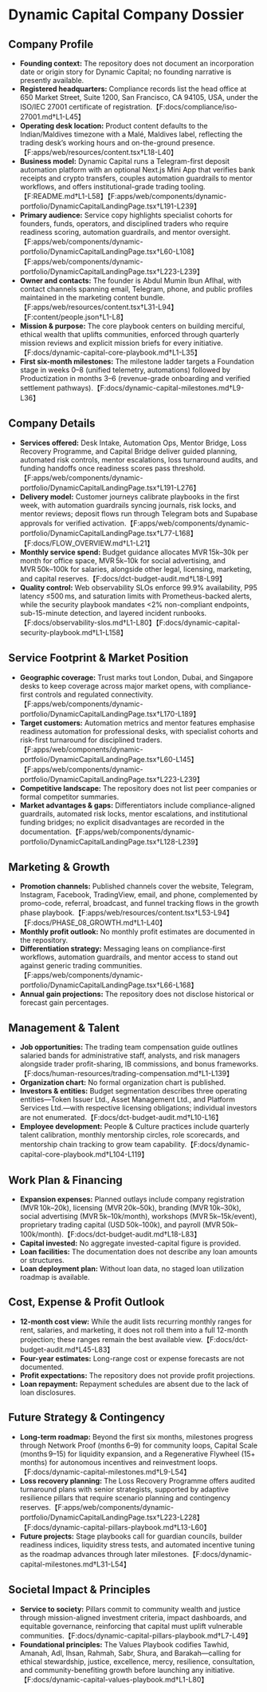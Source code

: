 # Dynamic Capital Company Dossier

## Company Profile
- **Founding context:** The repository does not document an incorporation date or origin story for Dynamic Capital; no founding narrative is presently available.
- **Registered headquarters:** Compliance records list the head office at 650 Market Street, Suite 1200, San Francisco, CA 94105, USA, under the ISO/IEC 27001 certificate of registration.【F:docs/compliance/iso-27001.md†L1-L45】
- **Operating desk location:** Product content defaults to the Indian/Maldives timezone with a Malé, Maldives label, reflecting the trading desk’s working hours and on-the-ground presence.【F:apps/web/resources/content.tsx†L18-L40】
- **Business model:** Dynamic Capital runs a Telegram-first deposit automation platform with an optional Next.js Mini App that verifies bank receipts and crypto transfers, couples automation guardrails to mentor workflows, and offers institutional-grade trading tooling.【F:README.md†L1-L58】【F:apps/web/components/dynamic-portfolio/DynamicCapitalLandingPage.tsx†L191-L239】
- **Primary audience:** Service copy highlights specialist cohorts for founders, funds, operators, and disciplined traders who require readiness scoring, automation guardrails, and mentor oversight.【F:apps/web/components/dynamic-portfolio/DynamicCapitalLandingPage.tsx†L60-L108】【F:apps/web/components/dynamic-portfolio/DynamicCapitalLandingPage.tsx†L223-L239】
- **Owner and contacts:** The founder is Abdul Mumin Ibun Aflhal, with contact channels spanning email, Telegram, phone, and public profiles maintained in the marketing content bundle.【F:apps/web/resources/content.tsx†L31-L94】【F:content/people.json†L1-L8】
- **Mission & purpose:** The core playbook centers on building merciful, ethical wealth that uplifts communities, enforced through quarterly mission reviews and explicit mission briefs for every initiative.【F:docs/dynamic-capital-core-playbook.md†L1-L35】
- **First six-month milestones:** The milestone ladder targets a Foundation stage in weeks 0–8 (unified telemetry, automations) followed by Productization in months 3–6 (revenue-grade onboarding and verified settlement pathways).【F:docs/dynamic-capital-milestones.md†L9-L36】

## Company Details
- **Services offered:** Desk Intake, Automation Ops, Mentor Bridge, Loss Recovery Programme, and Capital Bridge deliver guided planning, automated risk controls, mentor escalations, loss turnaround audits, and funding handoffs once readiness scores pass threshold.【F:apps/web/components/dynamic-portfolio/DynamicCapitalLandingPage.tsx†L191-L276】
- **Delivery model:** Customer journeys calibrate playbooks in the first week, with automation guardrails syncing journals, risk locks, and mentor reviews; deposit flows run through Telegram bots and Supabase approvals for verified activation.【F:apps/web/components/dynamic-portfolio/DynamicCapitalLandingPage.tsx†L77-L168】【F:docs/FLOW_OVERVIEW.md†L1-L21】
- **Monthly service spend:** Budget guidance allocates MVR 15k–30k per month for office space, MVR 5k–10k for social advertising, and MVR 50k–100k for salaries, alongside other legal, licensing, marketing, and capital reserves.【F:docs/dct-budget-audit.md†L18-L99】
- **Quality control:** Web observability SLOs enforce 99.9% availability, P95 latency ≤500 ms, and saturation limits with Prometheus-backed alerts, while the security playbook mandates <2% non-compliant endpoints, sub-15-minute detection, and layered incident runbooks.【F:docs/observability-slos.md†L1-L80】【F:docs/dynamic-capital-security-playbook.md†L1-L158】

## Service Footprint & Market Position
- **Geographic coverage:** Trust marks tout London, Dubai, and Singapore desks to keep coverage across major market opens, with compliance-first controls and regulated connectivity.【F:apps/web/components/dynamic-portfolio/DynamicCapitalLandingPage.tsx†L170-L189】
- **Target customers:** Automation metrics and mentor features emphasise readiness automation for professional desks, with specialist cohorts and risk-first turnaround for disciplined traders.【F:apps/web/components/dynamic-portfolio/DynamicCapitalLandingPage.tsx†L60-L145】【F:apps/web/components/dynamic-portfolio/DynamicCapitalLandingPage.tsx†L223-L239】
- **Competitive landscape:** The repository does not list peer companies or formal competitor summaries.
- **Market advantages & gaps:** Differentiators include compliance-aligned guardrails, automated risk locks, mentor escalations, and institutional funding bridges; no explicit disadvantages are recorded in the documentation.【F:apps/web/components/dynamic-portfolio/DynamicCapitalLandingPage.tsx†L128-L239】

## Marketing & Growth
- **Promotion channels:** Published channels cover the website, Telegram, Instagram, Facebook, TradingView, email, and phone, complemented by promo-code, referral, broadcast, and funnel tracking flows in the growth phase playbook.【F:apps/web/resources/content.tsx†L53-L94】【F:docs/PHASE_08_GROWTH.md†L1-L40】
- **Monthly profit outlook:** No monthly profit estimates are documented in the repository.
- **Differentiation strategy:** Messaging leans on compliance-first workflows, automation guardrails, and mentor access to stand out against generic trading communities.【F:apps/web/components/dynamic-portfolio/DynamicCapitalLandingPage.tsx†L66-L168】
- **Annual gain projections:** The repository does not disclose historical or forecast gain percentages.

## Management & Talent
- **Job opportunities:** The trading team compensation guide outlines salaried bands for administrative staff, analysts, and risk managers alongside trader profit-sharing, IB commissions, and bonus frameworks.【F:docs/human-resources/trading-compensation.md†L1-L139】
- **Organization chart:** No formal organization chart is published.
- **Investors & entities:** Budget segmentation describes three operating entities—Token Issuer Ltd., Asset Management Ltd., and Platform Services Ltd.—with respective licensing obligations; individual investors are not enumerated.【F:docs/dct-budget-audit.md†L10-L16】
- **Employee development:** People & Culture practices include quarterly talent calibration, monthly mentorship circles, role scorecards, and mentorship chain tracking to grow team capability.【F:docs/dynamic-capital-core-playbook.md†L104-L119】

## Work Plan & Financing
- **Expansion expenses:** Planned outlays include company registration (MVR 10k–20k), licensing (MVR 20k–50k), branding (MVR 10k–30k), social advertising (MVR 5k–10k/month), workshops (MVR 5k–15k/event), proprietary trading capital (USD 50k–100k), and payroll (MVR 50k–100k/month).【F:docs/dct-budget-audit.md†L18-L83】
- **Capital invested:** No aggregate invested-capital figure is provided.
- **Loan facilities:** The documentation does not describe any loan amounts or structures.
- **Loan deployment plan:** Without loan data, no staged loan utilization roadmap is available.

## Cost, Expense & Profit Outlook
- **12-month cost view:** While the audit lists recurring monthly ranges for rent, salaries, and marketing, it does not roll them into a full 12-month projection; these ranges remain the best available view.【F:docs/dct-budget-audit.md†L45-L83】
- **Four-year estimates:** Long-range cost or expense forecasts are not documented.
- **Profit expectations:** The repository does not provide profit projections.
- **Loan repayment:** Repayment schedules are absent due to the lack of loan disclosures.

## Future Strategy & Contingency
- **Long-term roadmap:** Beyond the first six months, milestones progress through Network Proof (months 6–9) for community loops, Capital Scale (months 9–15) for liquidity expansion, and a Regenerative Flywheel (15+ months) for autonomous incentives and reinvestment loops.【F:docs/dynamic-capital-milestones.md†L9-L54】
- **Loss recovery planning:** The Loss Recovery Programme offers audited turnaround plans with senior strategists, supported by adaptive resilience pillars that require scenario planning and contingency reserves.【F:apps/web/components/dynamic-portfolio/DynamicCapitalLandingPage.tsx†L223-L228】【F:docs/dynamic-capital-pillars-playbook.md†L13-L60】
- **Future projects:** Stage playbooks call for guardian councils, builder readiness indices, liquidity stress tests, and automated incentive tuning as the roadmap advances through later milestones.【F:docs/dynamic-capital-milestones.md†L31-L54】

## Societal Impact & Principles
- **Service to society:** Pillars commit to community wealth and justice through mission-aligned investment criteria, impact dashboards, and equitable governance, reinforcing that capital must uplift vulnerable communities.【F:docs/dynamic-capital-pillars-playbook.md†L7-L49】
- **Foundational principles:** The Values Playbook codifies Tawhid, Amanah, Adl, Ihsan, Rahmah, Sabr, Shura, and Barakah—calling for ethical stewardship, justice, excellence, mercy, resilience, consultation, and community-benefiting growth before launching any initiative.【F:docs/dynamic-capital-values-playbook.md†L1-L80】
